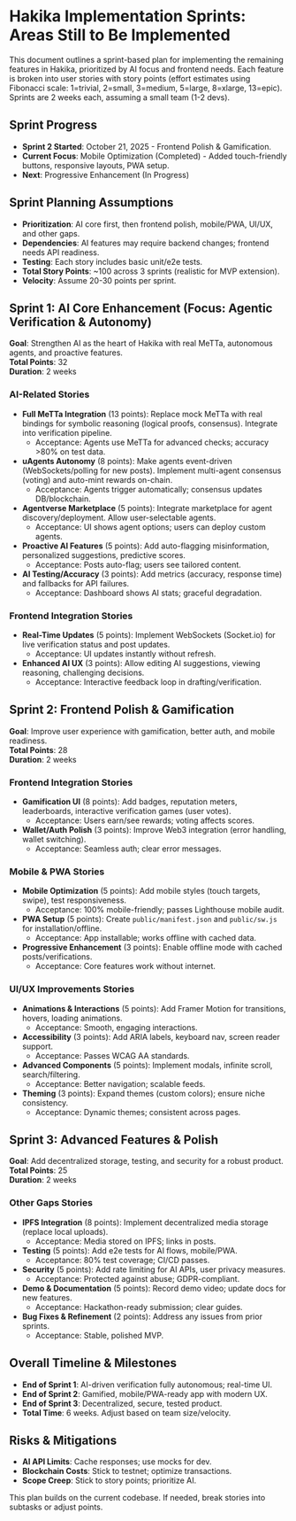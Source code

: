 # Hakika Implementation Sprints: Areas Still to Be Implemented

This document outlines a sprint-based plan for implementing the remaining features in Hakika, prioritized by AI focus and frontend needs. Each feature is broken into user stories with story points (effort estimates using Fibonacci scale: 1=trivial, 2=small, 3=medium, 5=large, 8=xlarge, 13=epic). Sprints are 2 weeks each, assuming a small team (1-2 devs).

## Sprint Progress
- **Sprint 2 Started**: October 21, 2025 - Frontend Polish & Gamification.
- **Current Focus**: Mobile Optimization (Completed) - Added touch-friendly buttons, responsive layouts, PWA setup.
- **Next**: Progressive Enhancement (In Progress)

## Sprint Planning Assumptions
- **Prioritization**: AI core first, then frontend polish, mobile/PWA, UI/UX, and other gaps.
- **Dependencies**: AI features may require backend changes; frontend needs API readiness.
- **Testing**: Each story includes basic unit/e2e tests.
- **Total Story Points**: ~100 across 3 sprints (realistic for MVP extension).
- **Velocity**: Assume 20-30 points per sprint.

## Sprint 1: AI Core Enhancement (Focus: Agentic Verification & Autonomy)
**Goal**: Strengthen AI as the heart of Hakika with real MeTTa, autonomous agents, and proactive features.  
**Total Points**: 32  
**Duration**: 2 weeks  

### AI-Related Stories
- **Full MeTTa Integration** (13 points): Replace mock MeTTa with real bindings for symbolic reasoning (logical proofs, consensus). Integrate into verification pipeline.  
  - Acceptance: Agents use MeTTa for advanced checks; accuracy >80% on test data.
- **uAgents Autonomy** (8 points): Make agents event-driven (WebSockets/polling for new posts). Implement multi-agent consensus (voting) and auto-mint rewards on-chain.  
  - Acceptance: Agents trigger automatically; consensus updates DB/blockchain.
- **Agentverse Marketplace** (5 points): Integrate marketplace for agent discovery/deployment. Allow user-selectable agents.  
  - Acceptance: UI shows agent options; users can deploy custom agents.
- **Proactive AI Features** (5 points): Add auto-flagging misinformation, personalized suggestions, predictive scores.  
  - Acceptance: Posts auto-flag; users see tailored content.
- **AI Testing/Accuracy** (3 points): Add metrics (accuracy, response time) and fallbacks for API failures.  
  - Acceptance: Dashboard shows AI stats; graceful degradation.

### Frontend Integration Stories
- **Real-Time Updates** (5 points): Implement WebSockets (Socket.io) for live verification status and post updates.  
  - Acceptance: UI updates instantly without refresh.
- **Enhanced AI UX** (3 points): Allow editing AI suggestions, viewing reasoning, challenging decisions.  
  - Acceptance: Interactive feedback loop in drafting/verification.

## Sprint 2: Frontend Polish & Gamification
**Goal**: Improve user experience with gamification, better auth, and mobile readiness.  
**Total Points**: 28  
**Duration**: 2 weeks  

### Frontend Integration Stories
- **Gamification UI** (8 points): Add badges, reputation meters, leaderboards, interactive verification games (user votes).  
  - Acceptance: Users earn/see rewards; voting affects scores.
- **Wallet/Auth Polish** (3 points): Improve Web3 integration (error handling, wallet switching).  
  - Acceptance: Seamless auth; clear error messages.

### Mobile & PWA Stories
- **Mobile Optimization** (5 points): Add mobile styles (touch targets, swipe), test responsiveness.  
  - Acceptance: 100% mobile-friendly; passes Lighthouse mobile audit.
- **PWA Setup** (5 points): Create `public/manifest.json` and `public/sw.js` for installation/offline.  
  - Acceptance: App installable; works offline with cached data.
- **Progressive Enhancement** (3 points): Enable offline mode with cached posts/verifications.  
  - Acceptance: Core features work without internet.

### UI/UX Improvements Stories
- **Animations & Interactions** (5 points): Add Framer Motion for transitions, hovers, loading animations.  
  - Acceptance: Smooth, engaging interactions.
- **Accessibility** (3 points): Add ARIA labels, keyboard nav, screen reader support.  
  - Acceptance: Passes WCAG AA standards.
- **Advanced Components** (5 points): Implement modals, infinite scroll, search/filtering.  
  - Acceptance: Better navigation; scalable feeds.
- **Theming** (3 points): Expand themes (custom colors); ensure niche consistency.  
  - Acceptance: Dynamic themes; consistent across pages.

## Sprint 3: Advanced Features & Polish
**Goal**: Add decentralized storage, testing, and security for a robust product.  
**Total Points**: 25  
**Duration**: 2 weeks  

### Other Gaps Stories
- **IPFS Integration** (8 points): Implement decentralized media storage (replace local uploads).  
  - Acceptance: Media stored on IPFS; links in posts.
- **Testing** (5 points): Add e2e tests for AI flows, mobile/PWA.  
  - Acceptance: 80% test coverage; CI/CD passes.
- **Security** (5 points): Add rate limiting for AI APIs, user privacy measures.  
  - Acceptance: Protected against abuse; GDPR-compliant.
- **Demo & Documentation** (5 points): Record demo video; update docs for new features.  
  - Acceptance: Hackathon-ready submission; clear guides.
- **Bug Fixes & Refinement** (2 points): Address any issues from prior sprints.  
  - Acceptance: Stable, polished MVP.

## Overall Timeline & Milestones
- **End of Sprint 1**: AI-driven verification fully autonomous; real-time UI.
- **End of Sprint 2**: Gamified, mobile/PWA-ready app with modern UX.
- **End of Sprint 3**: Decentralized, secure, tested product.
- **Total Time**: 6 weeks. Adjust based on team size/velocity.

## Risks & Mitigations
- **AI API Limits**: Cache responses; use mocks for dev.
- **Blockchain Costs**: Stick to testnet; optimize transactions.
- **Scope Creep**: Stick to story points; prioritize AI.

This plan builds on the current codebase. If needed, break stories into subtasks or adjust points.